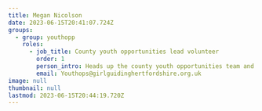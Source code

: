 ```yaml
---
title: Megan Nicolson
date: 2023-06-15T20:41:07.724Z
groups:
  - group: youthopp
    roles:
      - job_title: County youth opportunities lead volunteer
        order: 1
        person_intro: Heads up the county youth opportunities team and promotes opportunities to young members.
        email: Youthops@girlguidinghertfordshire.org.uk
image: null
thumbnail: null
lastmod: 2023-06-15T20:44:19.720Z
---
```

